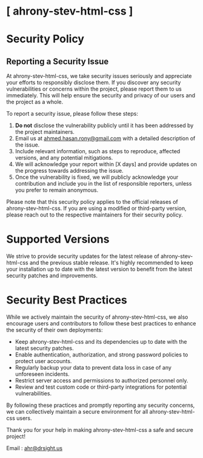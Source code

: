 # [ ahrony-stev-html-css ]

# Security Policy

## Reporting a Security Issue

At ahrony-stev-html-css, we take security issues seriously and appreciate your efforts to responsibly disclose them. If you discover any security vulnerabilities or concerns within the project, please report them to us immediately. This will help ensure the security and privacy of our users and the project as a whole.

To report a security issue, please follow these steps:

1. **Do not** disclose the vulnerability publicly until it has been addressed by the project maintainers.
2. Email us at [ahmed.hasan.rony@gmail.com](mailto:ahmed.hasan.rony@gmail.com) with a detailed description of the issue.
3. Include relevant information, such as steps to reproduce, affected versions, and any potential mitigations.
4. We will acknowledge your report within [X days] and provide updates on the progress towards addressing the issue.
5. Once the vulnerability is fixed, we will publicly acknowledge your contribution and include you in the list of responsible reporters, unless you prefer to remain anonymous.

Please note that this security policy applies to the official releases of ahrony-stev-html-css. If you are using a modified or third-party version, please reach out to the respective maintainers for their security policy.

# Supported Versions

We strive to provide security updates for the latest release of ahrony-stev-html-css and the previous stable release. It's highly recommended to keep your installation up to date with the latest version to benefit from the latest security patches and improvements.

# Security Best Practices

While we actively maintain the security of ahrony-stev-html-css, we also encourage users and contributors to follow these best practices to enhance the security of their own deployments:

- Keep ahrony-stev-html-css and its dependencies up to date with the latest security patches.
- Enable authentication, authorization, and strong password policies to protect user accounts.
- Regularly backup your data to prevent data loss in case of any unforeseen incidents.
- Restrict server access and permissions to authorized personnel only.
- Review and test custom code or third-party integrations for potential vulnerabilities.

By following these practices and promptly reporting any security concerns, we can collectively maintain a secure environment for all ahrony-stev-html-css users.

Thank you for your help in making ahrony-stev-html-css a safe and secure project!

Email : [ahr@drsight.us](mailto:ahr@drsight.us)


